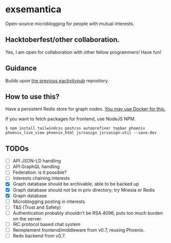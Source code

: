 # exsemantica

Open-source microblogging for people with mutual interests.

## Hacktoberfest/other collaboration.

Yes, I am open for collaboration with other fellow programmers! Have fun!

## Guidance

Builds upon [the previous eactivitypub][eactivitypub] repository.

## How to use this?

Have a persistent Redis store for graph nodes. [You may use Docker for this.][redis-on-docker]

If you want to fetch packages for frontend, use NodeJS NPM.
```shell
$ npm install tailwindcss postcss autoprefixer topbar phoenix phoenix_live_view phoenix_html jsrsasign jsrsasign-util --save-dev
```

## TODOs

- [ ] API JSON-LD handling
- [ ] API GraphQL handling
- [ ] Federation: is it possible?
- [ ] Interests chaining interests
- [x] Graph database should be archivable, able to be backed up
- [x] Graph database should not be in priv directory; try Mnesia or Redis
- [x] Graph database
- [ ] Microblogging posting in interests
- [ ] T&S (Trust and Safety)
- [ ] Authentication probably shouldn't be RSA 4096, puts too much burden on the server.
- [ ] IRC protocol based chat system
- [ ] Reimplement frontend/middleware from v0.7, reusing Phoenix.
- [ ] Redo backend from v0.7.

[redis-on-docker]: https://hub.docker.com/_/redis
[eactivitypub]: https://github.com/Chlorophytus/eactivitypub-legacy-0.2
